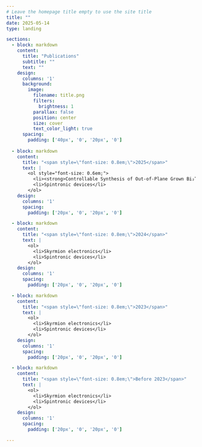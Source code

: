```yaml
---
# Leave the homepage title empty to use the site title
title: ""
date: 2025-05-14
type: landing

sections:
  - block: markdown
    content:
      title: "Publications"
      subtitle: ""
      text: ""
    design:
      columns: '1'
      background:
        image: 
          filename: title.png
          filters:
            brightness: 1
          parallax: false
          position: center
          size: cover
          text_color_light: true
      spacing:
        padding: ['40px', '0', '20px', '0']
    
  - block: markdown
    content:
      title: "<span style=\"font-size: 0.8em;\">2025</span>"
      text: |   
        <ol style="font-size: 0.6em;">
          <li><strong>Controllable Synthesis of Out-of-Plane Grown Bi₂TeO₅ with High-κ and Anisotropy for High-Performance Field-Effect Transistors</strong>, <em>Shibo Li, Biao Zhang, Xiaoting Tian, Zijing Zhao, Bailing Li, Zeeshan Ali, Ziyu Meng, Wanting Zhao, Licong Peng, Yanglong Hou</em>, <a href="https://pubs.acs.org/doi/abs/10.1021/acs.nanolett.5c01677">Nano Letters, 2025</a>.</li>
          <li>Spintronic devices</li>
        </ol>
    design:
      columns: '1'
      spacing:
        padding: ['20px', '0', '20px', '0']

  - block: markdown
    content:
      title: "<span style=\"font-size: 0.8em;\">2024</span>"
      text: |   
        <ol>
          <li>Skyrmion electronics</li>
          <li>Spintronic devices</li>
        </ol>
    design:
      columns: '1'
      spacing:
        padding: ['20px', '0', '20px', '0']

  - block: markdown
    content:
      title: "<span style=\"font-size: 0.8em;\">2023</span>"
      text: |   
        <ol>
          <li>Skyrmion electronics</li>
          <li>Spintronic devices</li>
        </ol>
    design:
      columns: '1'
      spacing:
        padding: ['20px', '0', '20px', '0']

  - block: markdown
    content:
      title: "<span style=\"font-size: 0.8em;\">Before 2023</span>"
      text: |   
        <ol>
          <li>Skyrmion electronics</li>
          <li>Spintronic devices</li>
        </ol>
    design:
      columns: '1'
      spacing:
        padding: ['20px', '0', '20px', '0']

---
```

